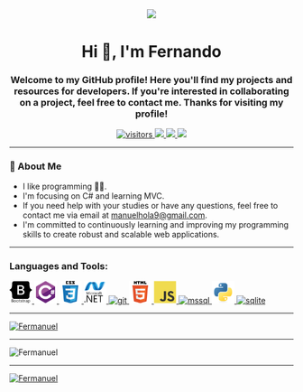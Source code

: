 <div class="Encabezado" align="center">
    <img src="https://media3.giphy.com/media/I3rbjijgss7D2Oab2A/giphy.gif?cid=ecf05e475ek0opyv5rz8gkzp4kzys5c7qmgsx6j5wia3ped5&rid=giphy.gif&ct=s" width="200px">
    <h1>Hi 👋, I'm Fernando</h1>
    <h3>Welcome to my GitHub profile! Here you'll find my projects and resources for developers. If you're interested in collaborating on a project, feel free to contact me. Thanks for visiting my profile!</h3>
        <a href="">
            <img src="https://img.shields.io/github/watchers/Fermanuel/Fermanuel?color=%2376D7C4%20&label=visitors&logo=github&style=for-the-badge" alt="visitors">
        </a>
        <a href="https://twitter.com/StyleWars1">
            <img src="https://img.shields.io/twitter/follow/@StyleWars1?color=blue&label=Fernando%20Espinosa&logo=twitter&style=for-the-badge">
        </a>
        <a href="https://www.instagram.com/whysofer/">
            <img src="https://img.shields.io/twitter/url?color=pink&label=FERNANDO%20ESPINOSA&logo=instagram&style=for-the-badge&url=https%3A%2F%2Fwww.instagram.com%2Fwhysofer%2F">
        </a>
        <a href="https://www.linkedin.com/in/fernando-espinosa-83527725b/?trk=public_profile-settings_edit-profile-content&originalSubdomain=mx">
            <img src="https://img.shields.io/twitter/url?color=%20white&label=FERNANDO%20ESPINOSA&logo=linkedin&style=for-the-badge&url=https%3A%2F%2Fwww.linkedin.com%2Fin%2Ffernando-espinosa-83527725b%2F%3Ftrk%3Dpublic_profile-settings_edit-profile-content%26originalSubdomain%3Dmx">
        </a>
</div>

---
### 🖖 About Me

- I like programming  👨‍💻.
- I'm focusing on C# and learning MVC.
- If you need help with your studies or have any questions, feel free to contact me via email at manuelhola9@gmail.com.
- I'm committed to continuously learning and improving my programming skills to create robust and scalable web applications.

---

<div class="lengujes">
    <h3 align="left">Languages and Tools:</h3>
<p align="left"> <a href="https://getbootstrap.com" target="_blank" rel="noreferrer"> <img src="https://raw.githubusercontent.com/devicons/devicon/master/icons/bootstrap/bootstrap-plain-wordmark.svg" alt="bootstrap" width="40" height="40"/> 
</a> <a href="https://www.w3schools.com/cs/" target="_blank" rel="noreferrer"> 
    <img src="https://raw.githubusercontent.com/devicons/devicon/master/icons/csharp/csharp-original.svg" alt="csharp" width="40" height="40"/> 
</a> <a href="https://www.w3schools.com/css/" target="_blank" rel="noreferrer"> 
    <img src="https://raw.githubusercontent.com/devicons/devicon/master/icons/css3/css3-original-wordmark.svg" alt="css3" width="40" height="40"/> 
</a> <a href="https://dotnet.microsoft.com/" target="_blank" rel="noreferrer"> 
    <img src="https://raw.githubusercontent.com/devicons/devicon/master/icons/dot-net/dot-net-original-wordmark.svg" alt="dotnet" width="40" height="40"/> 
</a> <a href="https://git-scm.com/" target="_blank" rel="noreferrer"> 
    <img src="https://www.vectorlogo.zone/logos/git-scm/git-scm-icon.svg" alt="git" width="40" height="40"/> 
</a> <a href="https://www.w3.org/html/" target="_blank" rel="noreferrer"> 
    <img src="https://raw.githubusercontent.com/devicons/devicon/master/icons/html5/html5-original-wordmark.svg" alt="html5" width="40" height="40"/> 
</a> <a href="https://developer.mozilla.org/en-US/docs/Web/JavaScript" target="_blank" rel="noreferrer"> 
    <img src="https://raw.githubusercontent.com/devicons/devicon/master/icons/javascript/javascript-original.svg" alt="javascript" width="40" height="40"/> 
</a> <a href="https://www.microsoft.com/en-us/sql-server" target="_blank" rel="noreferrer"> 
    <img src="https://www.svgrepo.com/show/303229/microsoft-sql-server-logo.svg" alt="mssql" width="40" height="40"/> 
</a> <a href="https://www.python.org" target="_blank" rel="noreferrer"> 
    <img src="https://raw.githubusercontent.com/devicons/devicon/master/icons/python/python-original.svg" alt="python" width="40" height="40"/> 
</a> <a href="https://www.sqlite.org/" target="_blank" rel="noreferrer"> 
    <img src="https://www.vectorlogo.zone/logos/sqlite/sqlite-icon.svg" alt="sqlite" width="40" height="40"/> 
</a> </p>
</div>

---
[![Fermanuel](https://streak-stats.demolab.com?user=Fermanuel&theme=black-ice&date_format=M%20j%5B%2C%20Y%5D)](https://git.io/streak-stats)

---
![Fermanuel](https://github-readme-stats.vercel.app/api?username=Fermanuel&show_icons=true&theme=radical)

---
[![Fermanuel](https://github-readme-stats.vercel.app/api/top-langs/?username=Fermanuel&hide_progress=true)](https://github.com/anuraghazra/github-readme-stats)
